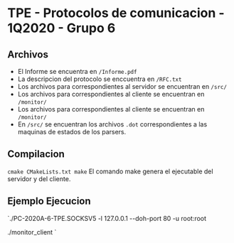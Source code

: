# TPE - Protocolos de comunicacion - 1Q2020 - Grupo 6

## Archivos

* El Informe se encuentra en `/Informe.pdf`
* La descripcion del protocolo se enccuentra en `/RFC.txt`
* Los archivos para correspondientes al servidor se encuentran en `/src/`
* Los archivos para correspondientes al cliente se encuentran en  `/monitor/`
* Los archivos para correspondientes al cliente se encuentran en  `/monitor/`
* En `/src/` se encuentran los archivos `.dot` correspondientes a las maquinas de estados de los parsers. 

## Compilacion

`
cmake CMakeLists.txt
make
`
El comando make genera el ejecutable del servidor y del cliente. 

## Ejemplo Ejecucion

`./PC-2020A-6-TPE.SOCKSV5 -l 127.0.0.1 --doh-port 80 -u root:root

./monitor_client
`

